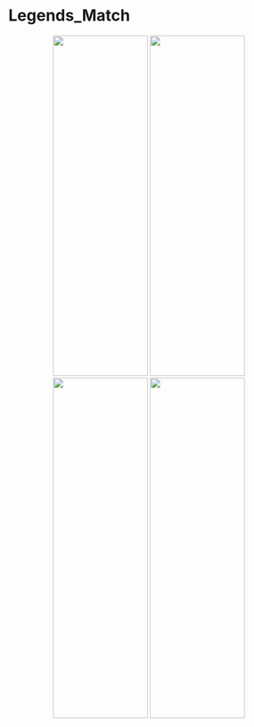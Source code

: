 # Legends_Match
<center>
  <img src="https://i.imgur.com/imLnd4l.png" width="170" height="610">
  <img src="https://i.imgur.com/rbVwr6L.png" width="170" height="610">
  <img src="https://i.imgur.com/a701c0r.png" width="170" height="610">
  <img src="https://i.imgur.com/mrHwcVj.png" width="170" height="610">
</center>

